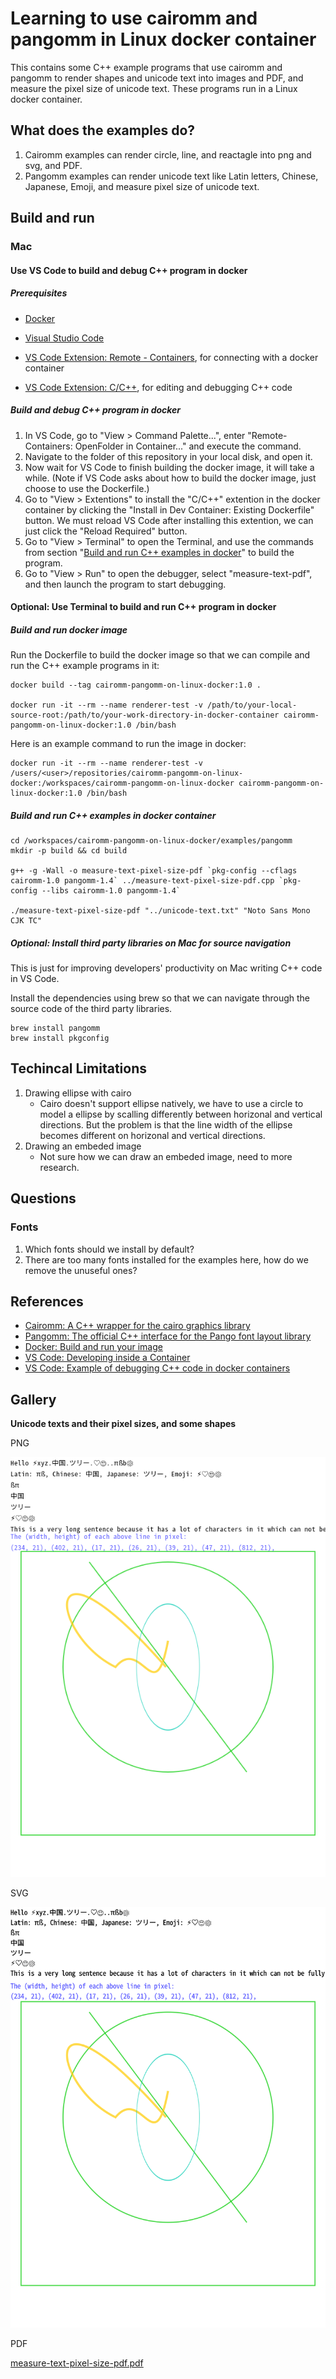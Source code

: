 # Learning to use cairomm and pangomm in Linux docker container

This contains some C++ example programs that use cairomm and pangomm to render shapes and unicode text into images and PDF, and measure the pixel size of unicode text. These programs run in a Linux docker container.

## What does the examples do?

1. Cairomm examples can render circle, line, and reactagle into png and svg, and PDF.
2. Pangomm examples can render unicode text like Latin letters, Chinese, Japanese, Emoji, and measure pixel size of unicode text.

## Build and run

### Mac

#### Use VS Code to build and debug C++ program in docker

##### Prerequisites

- [Docker](https://docs.docker.com/get-docker/)
- [Visual Studio Code](https://code.visualstudio.com/)

- [VS Code Extension: Remote - Containers](https://marketplace.visualstudio.com/items?itemName=ms-vscode-remote.remote-containers), for connecting with a docker container
- [VS Code Extension: C/C++](https://marketplace.visualstudio.com/items?itemName=ms-vscode.cpptools), for editing and debugging C++ code

##### Build and debug C++ program in docker

1. In VS Code, go to "View > Command Palette...", enter "Remote-Containers: OpenFolder in Container..." and execute the command.
2. Navigate to the folder of this repository in your local disk, and open it.
3. Now wait for VS Code to finish building the docker image, it will take a while. (Note if VS Code asks about how to build the docker image, just choose to use the Dockerfile.)
4. Go to "View > Extentions" to install the "C/C++" extention in the docker container by clicking the "Install in Dev Container: Existing Dockerfile" button. We must reload VS Code after installing this extention, we can just click the "Reload Required" button.
5. Go to "View > Terminal" to open the Terminal, and use the commands from section "[Build and run C++ examples in docker](https://github.com/zhanglin-wu/image-lib-on-docker-poc#build-and-run-c-examples-in-docker)" to build the program.
6. Go to "View > Run" to open the debugger, select "measure-text-pdf", and then launch the program to start debugging.

#### Optional: Use Terminal to build and run C++ program in docker

##### Build and run docker image

Run the Dockerfile to build the docker image so that we can compile and run the C++ example programs in it:

```
docker build --tag cairomm-pangomm-on-linux-docker:1.0 .

docker run -it --rm --name renderer-test -v /path/to/your-local-source-root:/path/to/your-work-directory-in-docker-container cairomm-pangomm-on-linux-docker:1.0 /bin/bash
```

Here is an example command to run the image in docker:

```
docker run -it --rm --name renderer-test -v /users/<user>/repositories/cairomm-pangomm-on-linux-docker:/workspaces/cairomm-pangomm-on-linux-docker cairomm-pangomm-on-linux-docker:1.0 /bin/bash
```

##### Build and run C++ examples in docker container

```
cd /workspaces/cairomm-pangomm-on-linux-docker/examples/pangomm
mkdir -p build && cd build

g++ -g -Wall -o measure-text-pixel-size-pdf `pkg-config --cflags cairomm-1.0 pangomm-1.4` ../measure-text-pixel-size-pdf.cpp `pkg-config --libs cairomm-1.0 pangomm-1.4`

./measure-text-pixel-size-pdf "../unicode-text.txt" "Noto Sans Mono CJK TC"
```

##### Optional: Install third party libraries on Mac for source navigation

This is just for improving developers' productivity on Mac writing C++ code in VS Code.

Install the dependencies using brew so that we can navigate through the source code of the third party libraries.

```
brew install pangomm
brew install pkgconfig
```

## Techincal Limitations

1. Drawing ellipse with cairo
   - Cairo doesn't support ellipse natively, we have to use a circle to model a ellipse by scalling differently between horizonal and vertical directions. But the problem is that the line width of the ellipse becomes different on horizonal and vertical directions.
2. Drawing an embeded image
   - Not sure how we can draw an embeded image, need to more research.


## Questions

### Fonts

1. Which fonts should we install by default?
2. There are too many fonts installed for the examples here, how do we remove the unuseful ones?

## References

- [Cairomm: A C++ wrapper for the cairo graphics library](https://www.cairographics.org/documentation/cairomm/reference/index.html)
- [Pangomm: The official C++ interface for the Pango font layout library](https://developer.gnome.org/pangomm/2.42/)
- [Docker: Build and run your image](https://docs.docker.com/get-started/part2/)
- [VS Code: Developing inside a Container](https://code.visualstudio.com/docs/remote/containers)
- [VS Code: Example of debugging C++ code in docker containers](https://github.com/microsoft/vscode-remote-try-cpp)

## Gallery

**Unicode texts and their pixel sizes, and some shapes**

PNG

![measure-text-pixel-size-png](README-resources/measure-text-pixel-size-png.png)

SVG

![measure-text-pixel-size-svg](README-resources/measure-text-pixel-size-svg.svg)

PDF

[measure-text-pixel-size-pdf.pdf](README-resources/measure-text-pixel-size-pdf.pdf) 
